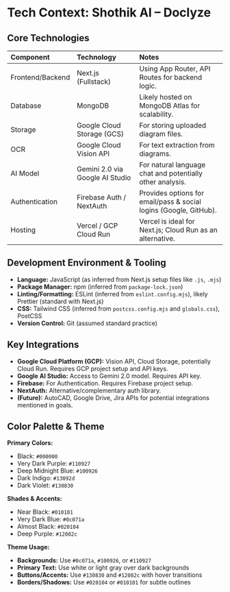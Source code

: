 # Tech Context: Shothik AI – Doclyze

## Core Technologies

| Component        | Technology                      | Notes                                                    |
| :--------------- | :------------------------------ | :------------------------------------------------------- |
| Frontend/Backend | Next.js (Fullstack)             | Using App Router, API Routes for backend logic.          |
| Database         | MongoDB                         | Likely hosted on MongoDB Atlas for scalability.          |
| Storage          | Google Cloud Storage (GCS)      | For storing uploaded diagram files.                      |
| OCR              | Google Cloud Vision API         | For text extraction from diagrams.                       |
| AI Model         | Gemini 2.0 via Google AI Studio | For natural language chat and potentially other analysis. |
| Authentication   | Firebase Auth / NextAuth        | Provides options for email/pass & social logins (Google, GitHub). |
| Hosting          | Vercel / GCP Cloud Run          | Vercel is ideal for Next.js; Cloud Run as an alternative. |

## Development Environment & Tooling

-   **Language:** JavaScript (as inferred from Next.js setup files like `.js`, `.mjs`)
-   **Package Manager:** npm (inferred from `package-lock.json`)
-   **Linting/Formatting:** ESLint (inferred from `eslint.config.mjs`), likely Prettier (standard with Next.js)
-   **CSS:** Tailwind CSS (inferred from `postcss.config.mjs` and `globals.css`), PostCSS
-   **Version Control:** Git (assumed standard practice)

## Key Integrations

-   **Google Cloud Platform (GCP):** Vision API, Cloud Storage, potentially Cloud Run. Requires GCP project setup and API keys.
-   **Google AI Studio:** Access to Gemini 2.0 model. Requires API key.
-   **Firebase:** For Authentication. Requires Firebase project setup.
-   **NextAuth:** Alternative/complementary auth library.
-   **(Future):** AutoCAD, Google Drive, Jira APIs for potential integrations mentioned in goals.

## Color Palette & Theme

**Primary Colors:**

-   Black: `#000000`
-   Very Dark Purple: `#110927`
-   Deep Midnight Blue: `#100926`
-   Dark Indigo: `#13092d`
-   Dark Violet: `#130830`

**Shades & Accents:**

-   Near Black: `#010101`
-   Very Dark Blue: `#0c071a`
-   Almost Black: `#020104`
-   Deep Purple: `#12082c`

**Theme Usage:**

-   **Backgrounds:** Use `#0c071a`, `#100926`, or `#110927`
-   **Primary Text:** Use white or light gray over dark backgrounds
-   **Buttons/Accents:** Use `#130830` and `#12082c` with hover transitions
-   **Borders/Shadows:** Use `#020104` or `#010101` for subtle outlines
